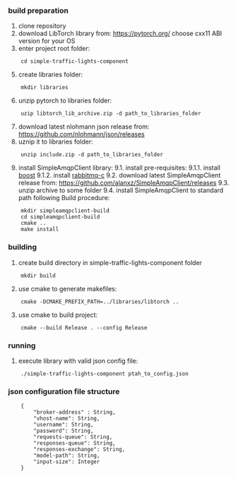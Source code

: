 ### build preparation
1. clone repository
2. download LibTorch library from: https://pytorch.org/  choose cxx11 ABI version for your OS
3. enter project root folder:
```
    cd simple-traffic-lights-component 
```
5. create libraries folder:
```
    mkdir libraries
```
6. unzip pytorch to libraries folder:
```
    uzip libtorch_lib_archive.zip -d path_to_libraries_folder
```
7. download latest nlohmann json release from: https://github.com/nlohmann/json/releases
8. uznip it to libraries folder:
```
    unzip include.zip -d path_to_libraries_folder
```
9. install SimpleAmqpClient library:
9.1. install pre-requisites:
9.1.1. install [boost](https://www.boost.org/users/history/version_1_73_0.html)
9.1.2. install [rabbitmq-c](https://github.com/alanxz/rabbitmq-c)
9.2. download latest SimpleAmqpClient release from: https://github.com/alanxz/SimpleAmqpClient/releases
9.3. unzip archive to some folder
9.4. install SimpleAmqpClient to standard path following Build procedure:
```
    mkdir simpleamqpclient-build
    cd simpleamqpclient-build
    cmake ..
    make install
```
### building
1. create build directory in simple-traffic-lights-component folder
```
    mkdir build
```
2. use cmake to generate makefiles:
```
    cmake -DCMAKE_PREFIX_PATH=../libraries/libtorch ..
```
3. use cmake to build project:
```
    cmake --build Release . --config Release
```
### running
1. execute library with valid json config file:
```
    ./simple-traffic-lights-component ptah_to_config.json
```
### json configuration file structure
```
    {
        "broker-address" : String,
        "vhost-name": String,
        "username": String,
        "password": String,
        "requests-queue": String,
        "responses-queue": String,
        "responses-exchange": String,
        "model-path": String,
        "input-size": Integer
    }
```
